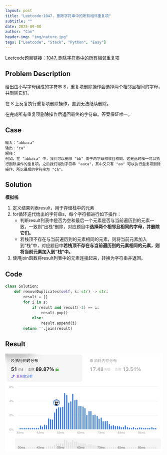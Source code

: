 ```yaml
---
layout: post
title: "Leetcode:1047. 删除字符串中的所有相邻重复项"
subtitle: ""
date: 2025-09-08
author: "Can"
header-img: "img/nature.jpg"
tags: ["Leetcode", "Stack", "Python", "Easy"]
---
```


Leetcode题目链接：[1047. 删除字符串中的所有相邻重复项](https://leetcode.cn/problems/remove-all-adjacent-duplicates-in-string/)

## Problem Description
给出由小写字母组成的字符串 S，重复项删除操作会选择两个相邻且相同的字母，并删除它们。

在 S 上反复执行重复项删除操作，直到无法继续删除。

在完成所有重复项删除操作后返回最终的字符串。答案保证唯一。

## Case
```
输入："abbaca"
输出："ca"
解释：
例如，在 "abbaca" 中，我们可以删除 "bb" 由于两字母相邻且相同，这是此时唯一可以执行删除操作的重复项。之后我们得到字符串 "aaca"，其中又只有 "aa" 可以执行重复项删除操作，所以最后的字符串为 "ca"。
```

## Solution
**模拟栈**
1. 定义结果列表result，用于存储栈中的元素
2. for循环迭代给出的字符串s，每个字符都进行如下操作：
    * 判断result列表中是否为空和最后一个元素是否与当前遍历到的元素一致，一致则“出栈”删除，对应题目中**选择两个相邻且相同的字母，并删除它们。**
    * 若栈顶不存在与当前遍历到的元素相同的元素，则将当前元素加入到“栈”中，对应题目中**若栈顶不存在与当前遍历到的元素相同的元素，则将当前元素加入到“栈”中。**
3. 使用join函数将result列表中的元素连接起来，转换为字符串并返回。

## Code
```python
class Solution:
    def removeDuplicates(self, s: str) -> str:
        result = []
        for i in s:
            if result and result[-1] == i:
                result.pop()
            else:
                result.append(i)
        return ''.join(result)
```

## Result
![result](/img/leetcode/1047.png)